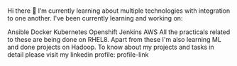 #
Hi there 👋
I’m currently learning about multiple technologies with integration to one another. I've been currently learning and working on:

Ansible
Docker
Kubernetes
Openshift
Jenkins
AWS
All the practicals related to these are being done on RHEL8. Apart from these I'm also learning ML and done projects on Hadoop. To know about my projects and tasks in detail please visit my linkedin profile: profile-link
